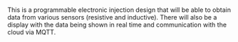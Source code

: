 #
This is a programmable electronic injection design that will be able to obtain data from various sensors (resistive and inductive). There will also be a display with the data being shown in real time and communication with the cloud via MQTT.
#
